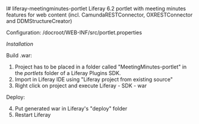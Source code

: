 l# liferay-meetingminutes-portlet
Liferay 6.2 portlet with meeting minutes features for web content (incl. CamundaRESTConnector, OXRESTConnector and DDMStructureCreator)

Configuration: /docroot/WEB-INF/src/portlet.properties

*Installation*

Build .war:

1. Project has to be placed in a folder called "MeetingMinutes-portlet" in the *portlets* folder of a Liferay Plugins SDK.
2. Import in Liferay IDE using "Liferay project from existing source"
3. Right click on project and execute Liferay - SDK - war

Deploy:

4. Put generated war in Liferay's "deploy" folder
5. Restart Liferay
